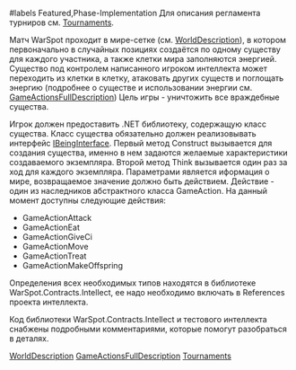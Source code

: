 ﻿#labels Featured,Phase-Implementation
Для описания регламента турниров см. [Tournaments](Tournaments.md).

Матч WarSpot проходит в мире-сетке (см. [WorldDescription](WorldDescription.md)), в котором первоначально в случайных позициях создаётся по одному существу для каждого участника, а также клетки мира заполняются энергией. Существо под контролем написанного игроком интеллекта может переходить из клетки в клетку, атаковать других существ и поглощать энергию (подробнее о существе и использовании энергии см. [GameActionsFullDescription](GameActionsFullDescription.md)) Цель игры - уничтожить все враждебные существа.

Игрок должен предоставить .NET библиотеку, содержащую класс существа. Класс существа обязательно должен реализовывать интерфейс [IBeingInterface](http://code.google.com/p/warspot/source/browse/trunk/WarSpot.Contracts.Intellect/IBeingInterface.cs). Первый метод Construct вызывается для создания существа, именно в нем задаются желаемые характеристики создаваемого экземпляра. Второй метод Think вызывается один раз за ход для каждого экземпляра. Параметрами является иформация о мире, возвращаемое значение должно быть действием. Действие - один из наследников абстрактного класса GameAction. На данный момент доступны следующие действия:
  * GameActionAttack
  * GameActionEat
  * GameActionGiveCi
  * GameActionMove
  * GameActionTreat
  * GameActionMakeOffspring

Определения всех необходимых типов находятся в библиотеке WarSpot.Contracts.Intellect, ее надо необходимо включать в References проекта интеллекта.

Код библиотеки WarSpot.Contracts.Intellect и тестового интеллекта снабжены подробными комментариями, которые помогут разобраться в деталях.

[WorldDescription](WorldDescription.md)
[GameActionsFullDescription](GameActionsFullDescription.md)
[Tournaments](Tournaments.md)